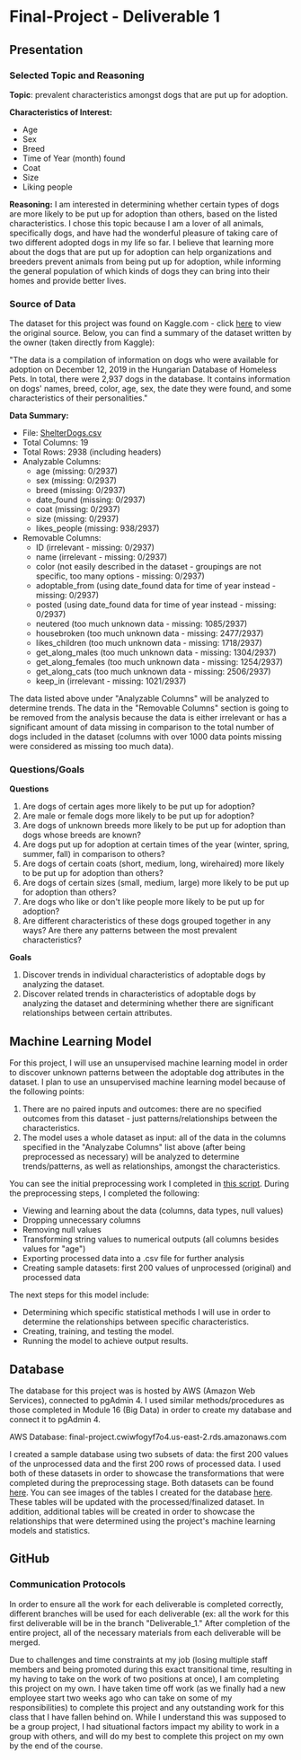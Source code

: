 # Final-Project - Deliverable 1

## Presentation

### Selected Topic and Reasoning

**Topic**: prevalent characteristics amongst dogs that are put up for adoption.

**Characteristics of Interest:**
- Age
- Sex
- Breed
- Time of Year (month) found
- Coat
- Size
- Liking people

**Reasoning:**
I am interested in determining whether certain types of dogs are more likely to be put up for adoption than others, based on the listed characteristics. I chose this topic because I am a lover of all animals, specifically dogs, and have had the wonderful pleasure of taking care of two different adopted dogs in my life so far. I believe that learning more about the dogs that are put up for adoption can help organizations and breeders prevent animals from being put up for adoption, while informing the general population of which kinds of dogs they can bring into their homes and provide better lives.

### Source of Data
The dataset for this project was found on Kaggle.com - click [here](https://www.kaggle.com/jmolitoris/adoptable-dogs?select=ShelterDogs.csv) to view the original source. Below, you can find a summary of the dataset written by the owner (taken directly from Kaggle):

"The data is a compilation of information on dogs who were available for adoption on December 12, 2019 in the Hungarian Database of Homeless Pets. In total, there were 2,937 dogs in the database. It contains information on dogs' names, breed, color, age, sex, the date they were found, and some characteristics of their personalities."

**Data Summary:**
- File: [ShelterDogs.csv](https://github.com/marikachrisanthopoulos/Final-Project/blob/Deliverable_1/Original_Dataset/ShelterDogs.csv)
- Total Columns: 19
- Total Rows: 2938 (including headers)
- Analyzable Columns:
    - age (missing: 0/2937)
    - sex (missing: 0/2937)
    - breed (missing: 0/2937)
    - date_found (missing: 0/2937)
    - coat (missing: 0/2937)
    - size (missing: 0/2937)
    - likes_people (missing: 938/2937)
- Removable Columns:
    - ID (irrelevant - missing: 0/2937)
    - name (irrelevant - missing: 0/2937)
    - color (not easily described in the dataset - groupings are not specific, too many options - missing: 0/2937)
    - adoptable_from (using date_found data for time of year instead - missing: 0/2937)
    - posted (using date_found data for time of year instead - missing: 0/2937)
    - neutered (too much unknown data - missing: 1085/2937)
    - housebroken (too much unknown data - missing: 2477/2937)
    - likes_children (too much unknown data - missing: 1718/2937)
    - get_along_males (too much unknown data - missing: 1304/2937)
    - get_along_females (too much unknown data - missing: 1254/2937)
    - get_along_cats (too much unknown data - missing: 2506/2937)
    - keep_in (irrelevant - missing: 1021/2937)

The data listed above under "Analyzable Columns" will be analyzed to determine trends. The data in the "Removable Columns" section is going to be removed from the analysis because the data is either irrelevant or has a significant amount of data missing in comparison to the total number of dogs included in the dataset (columns with over 1000 data points missing were considered as missing too much data).

### Questions/Goals

**Questions**
1. Are dogs of certain ages more likely to be put up for adoption?
2. Are male or female dogs more likely to be put up for adoption?
3. Are dogs of unknown breeds more likely to be put up for adoption than dogs whose breeds are known?
4. Are dogs put up for adoption at certain times of the year (winter, spring, summer, fall) in comparison to others?
5. Are dogs of certain coats (short, medium, long, wirehaired) more likely to be put up for adoption than others?
6. Are dogs of certain sizes (small, medium, large) more likely to be put up for adoption than others?
7. Are dogs who like or don't like people more likely to be put up for adoption?
8. Are different characteristics of these dogs grouped together in any ways? Are there any patterns between the most prevalent characteristics?

**Goals**
1. Discover trends in individual characteristics of adoptable dogs by analyzing the dataset.
2. Discover related trends in characteristics of adoptable dogs by analyzing the dataset and determining whether there are significant relationships between certain attributes.

## Machine Learning Model
For this project, I will use an unsupervised machine learning model in order to discover unknown patterns between the adoptable dog attributes in the dataset. I plan to use an unsupervised machine learning model because of the following points:

1. There are no paired inputs and outcomes: there are no specified outcomes from this dataset - just patterns/relationships between the characteristics.
2. The model uses a whole dataset as input: all of the data in the columns specified in the "Analyzabe Columns" list above (after being preprocessed as necessary) will be analyzed to determine trends/patterns, as well as relationships, amongst the characteristics.

You can see the initial preprocessing work I completed in [this script](). During the preprocessing steps, I completed the following:
- Viewing and learning about the data (columns, data types, null values)
- Dropping unnecessary columns
- Removing null values
- Transforming string values to numerical outputs (all columns besides values for "age")
- Exporting processed data into a .csv file for further analysis
- Creating sample datasets: first 200 values of unprocessed (original) and processed data

The next steps for this model include:
- Determining which specific statistical methods I will use in order to determine the relationships between specific characteristics.
- Creating, training, and testing the model.
- Running the model to achieve output results.

## Database
The database for this project was is hosted by AWS (Amazon Web Services), connected to pgAdmin 4. I used similar methods/procedures as those completed in Module 16 (Big Data) in order to create my database and connect it to pgAdmin 4.

AWS Database: final-project.cwiwfogyf7o4.us-east-2.rds.amazonaws.com

I created a sample database using two subsets of data: the first 200 values of the unprocessed data and the first 200 rows of processed data. I used both of these datasets in order to showcase the transformations that were completed during the preprocessing stage. Both datasets can be found [here](LINK). You can see images of the tables I created for the database [here](LINK). These tables will be updated with the processed/finalized dataset. In addition, additional tables will be created in order to showcase the relationships that were determined using the project's machine learning models and statistics.

## GitHub

### Communication Protocols
In order to ensure all the work for each deliverable is completed correctly, different branches will be used for each deliverable (ex: all the work for this first deliverable will be in the branch "Deliverable_1." After completion of the entire project, all of the necessary materials from each deliverable will be merged.

Due to challenges and time constraints at my job (losing multiple staff members and being promoted during this exact transitional time, resulting in my having to take on the work of two positions at once), I am completing this project on my own. I have taken time off work (as we finally had a new employee start two weeks ago who can take on some of my responsibilities) to complete this project and any outstanding work for this class that I have fallen behind on. While I understand this was supposed to be a group project, I had situational factors impact my ability to work in a group with others, and will do my best to complete this project on my own by the end of the course.
